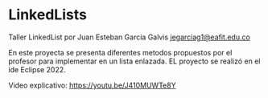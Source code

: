 # LinkedLists
Taller LinkedList por Juan Esteban Garcia Galvis
jegarciag1@eafit.edu.co

En este proyecta se presenta diferentes metodos propuestos por el profesor para implementar en un lista enlazada.
EL proyecto se realizó en el ide Eclipse 2022. 

Video explicativo: https://youtu.be/J410MUWTe8Y
